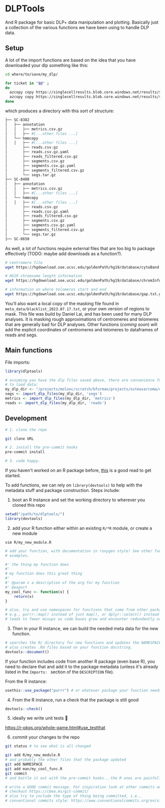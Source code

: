 # DLPTools

And R package for basic DLP+ data manipulation and plotting. Basically just a collection of the various functions we have been using to handle DLP data.

## Setup

A lot of the import functions are based on the idea that you have downloaded your dlp something like this:

```bash
cd where/to/save/my_dlp/

for ticket in "$@" ; 
do
  azcopy copy https://singlecellresults.blob.core.windows.net/results/${ticket}/results/annotation/ ${ticket} --recursive
  azcopy copy https://singlecellresults.blob.core.windows.net/results/${ticket}/results/hmmcopy/ ${ticket} --recursive
done
```

which produces a directory with this sort of structure:

```bash
├── SC-8382
│   ├── annotation
│   │   ├── metrics.csv.gz
│   │   ├── #[...other files ...]
│   └── hmmcopy
│   │   ├── #[...other files ...]
│       ├── reads.csv.gz
│       ├── reads.csv.gz.yaml
│       ├── reads_filtered.csv.gz
│       ├── segments.csv.gz
│       ├── segments.csv.gz.yaml
│       ├── segments_filtered.csv.gz
│       └── segs.tar.gz
├── SC-8408
│   ├── annotation
│   │   ├── metrics.csv.gz
│   │   ├── #[...other files ...]
│   └── hmmcopy
│   │   ├── #[...other files ...]
│       ├── reads.csv.gz
│       ├── reads.csv.gz.yaml
│       ├── reads_filtered.csv.gz
│       ├── segments.csv.gz
│       ├── segments.csv.gz.yaml
│       ├── segments_filtered.csv.gz
│       └── segs.tar.gz
├── SC-8650
```


As well, a lot of functions require external files that are too big to package effectively (TODO: maybe add downloads as a function?).

```bash
# centromere file
wget https://hgdownload.soe.ucsc.edu/goldenPath/hg19/database/cytoBand.txt.gz

# HG19 chromsome length information
wget https://hgdownload.soe.ucsc.edu/goldenPath/hg19/database/chromInfo.txt.gz

# information on where telomeres start and end
wget https://hgdownload.soe.ucsc.edu/goldenPath/hg19/database/gap.txt.gz
```


You'll also want a local copy of the masking file found in `meta_data/blacklist_2023.07.17.txt`, or your own version of regions to mask. This file was build by Daniel Lai, and has been used for many DLP analyses. It is masking rough approximations of centromeres and telomeres that are generally bad for DLP analyses. Other functions (*coming soon*) will add the explicit coordinates of centromeres and telomeres to dataframes of reads and segs.



## Main functions

File imports:

```R
library(dlptools)

# assuming you have the dlp files saved above, there are convenience functions 
# to load data:
my_dlp_dir <- "/projects/molonc/scratch/bfurman/projects/osteosarcoma/dlp/"
segs <- import_dlp_files(my_dlp_dir, 'segs')
metrics <- import_dlp_files(my_dlp_dir, 'metrics')
reads <- import_dlp_files(my_dlp_dir, 'reads')
```

## Development

```bash
# 1. clone the repo

git clone URL

# 2. install the pre-commit hooks
pre-commit install

# 3. code happy.
```


If you haven't worked on an R package before, [this](https://r-pkgs.org/whole-game.html) is a good read to get started.

To add functions, we can rely on `library(devtools)` to help with the metadata stuff and package construction. Steps include:

1. boot an R instance and set the working directory to wherever you cloned this repo

```R
setwd("/path/to/dlptools/")
library(devtools)
```

2. add your R function either within an existing `R/*R` module, or create a new module

```
vim R/my_new_module.R
```

```R
# add your function, with documentation in roxygen style! See other funcs for 
# examples.

#' the thing my function does
#'
# my function does this great thing
#' 
#' @param x a description of the arg for my function
#' @export
my_cool_func <- function(x) {
    return(x)
}

# also, try and use namespaces for functions that come from other packages, 
# e.g., purrr::map() instead of just map(), or dplyr::select() instead of just select()
# leads to fewer mixups as code bases grow and encounter redundantly named functions.
```

3. Then in your R instance, we can build the needed meta data for the new function.

```R
# searches the R/ directory for new functions and updates the NAMESPACE file.
# also creates .Rd files based on your function docstring.
devtools::document()
```

If your function includes code from another R package (even base R), you need to declare that and add it to the package metadata (unless it's already listed in the `Imports: ` section of the `DESCRIPTION` file).

From the R instance:

```R
usethis::use_package("purrr") # or whatever package your function needs
```


4. From the R instance, run a check that the package is still good

```R
devtools::check()
```

5. ideally we write unit tests 😬

https://r-pkgs.org/whole-game.html#use_testthat

6. commit your changes to the repo

```bash
git status # to see what is all changed

git add R/my_new_module.R
# and probably the other files that the package updated
git add NAMESPACE
git add man/my_cool_func.R
git commit
# and battle it out with the pre-commit hooks...the R ones are painfully slow

# write a GOOD commit message. For inspiration look at other commits and 
# checkout https://cbea.ms/git-commit/
# also try to include the type of thing being committed, i.e.,
# conventional commits style: https://www.conventionalcommits.org/en/v1.0.0/
```